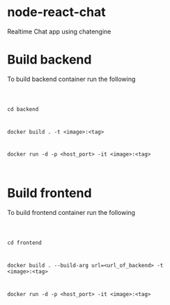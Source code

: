 # node-react-chat

Realtime Chat app using chatengine

# Build backend

To build backend container run the following

<code>

cd backend

docker build . -t \<image>:\<tag>

docker run -d -p \<host_port> -it \<image>:\<tag>

</code>

# Build frontend

To build frontend container run the following

<code>

cd frontend

docker build . --build-arg url=\<url_of_backend> -t \<image>:\<tag>

docker run -d -p \<host_port> -it \<image>:\<tag>

</code>
